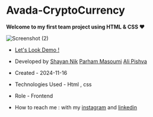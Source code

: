 # Avada-CryptoCurrency

**Welcome to my first team project using HTML &amp; CSS ❤**

![Screenshot (2)](https://github.com/user-attachments/assets/03102242-9827-4139-8b01-4828a5159dcd)

- [Let's Look Demo !](https://shayanmnik.github.io/Avada-CryptoCurrency/)

- Developed by [Shayan Nik](https://www.instagram.com/shayan.nik_web?igsh=eGFqZ295d3B0MzJ6)
               [Parham Masoumi](https://github.com/parhammasoumi)
               [Ali Pishva](https://github.com/iamreal-p)

- Created - 2024-11-16

- Technologies Used - Html , css 

- Role - Frontend

- How to reach me : with my [instagram](https://www.instagram.com/shayan.nik_web?igsh=eGFqZ295d3B0MzJ6) and [linkedin](https://www.linkedin.com/in/shayan-nik-533594321?utm_source=share&utm_campaign=share_via&utm_content=profile&utm_medium=ios_app)
